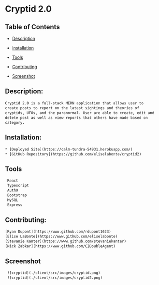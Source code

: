 # Cryptid 2.0

  ## Table of Contents

  * [Description](#description)

  * [Installation](#installation)

  * [Tools](#tools)

  * [Contributing](#contributing)

  * [Screenshot](#screenshot)

  ## Description:
    Cryptid 2.0 is a full-stack MERN application that allows user to create posts to report on the latest sightings and theories of cryptids, UFOs, and the paranormal. User are able to create, edit and delete post as well as view reports that others have made based on category. 

  ## Installation:
    * [Deployed Site](https://calm-tundra-54931.herokuapp.com/)
    * [GitHub Repository](https://github.com/eliselabonte/cryptid2)

  ## Tools
     React 
     Typescript
     Auth0
     Bootstrap
     MySQL
     Express

  ## Contributing:
    [Ryan Dupont](https://www.github.com/rdupont1623)
    [Elise LaBonte](https://www.github.com/eliselabonte)
    [Stevanie Kanter](https://www.github.com/stevaniekanter)
    [Nick Zabkar](https://www.github.com/CIDoubleAgent)


  ## Screenshot
     ![cryptid](./client/src/images/cryptid.png)
     ![cryptid](./client/src/images/cryptid2.png)


